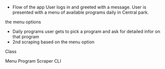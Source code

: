 - Flow of the app
 User logs in and greeted with a message.
 User is presented with a menu of available programs daily in Central park.

 the menu options
 - Daily programs 
 user gets to pick a program and ask for detailed infor on that program
 - 2nd scraping based on the menu option

 Class

 Menu
 Program
 Scraper
 CLI 
